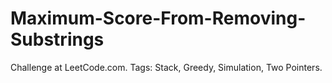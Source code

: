 # Maximum-Score-From-Removing-Substrings
Challenge at LeetCode.com. Tags: Stack, Greedy, Simulation, Two Pointers.
